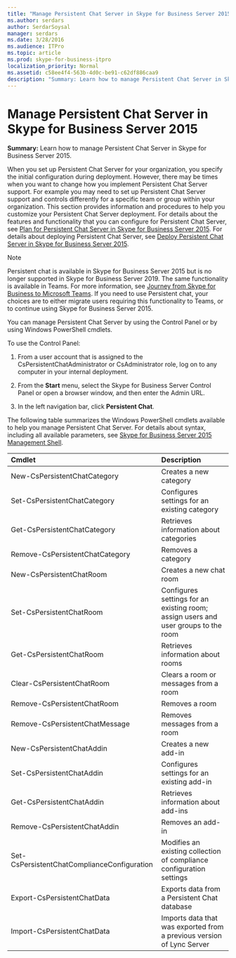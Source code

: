 ```yaml
---
title: "Manage Persistent Chat Server in Skype for Business Server 2015"
ms.author: serdars
author: SerdarSoysal
manager: serdars
ms.date: 3/28/2016
ms.audience: ITPro
ms.topic: article
ms.prod: skype-for-business-itpro
localization_priority: Normal
ms.assetid: c58ee4f4-563b-4d0c-be91-c62df886caa9
description: "Summary: Learn how to manage Persistent Chat Server in Skype for Business Server 2015."
---
```


# Manage Persistent Chat Server in Skype for Business Server 2015
 
**Summary:** Learn how to manage Persistent Chat Server in Skype for Business Server 2015.
  
When you set up Persistent Chat Server for your organization, you specify the initial configuration during deployment. However, there may be times when you want to change how you implement Persistent Chat Server support. For example you may need to set up Persistent Chat Server support and controls differently for a specific team or group within your organization. This section provides information and procedures to help you customize your Persistent Chat Server deployment. For details about the features and functionality that you can configure for Persistent Chat Server, see [Plan for Persistent Chat Server in Skype for Business Server 2015](../../plan-your-deployment/persistent-chat-server/persistent-chat-server.md). For details about deploying Persistent Chat Server, see [Deploy Persistent Chat Server in Skype for Business Server 2015](../../deploy/deploy-persistent-chat-server/deploy-persistent-chat-server.md). 

> [!NOTE]
> Persistent chat is available in Skype for Business Server 2015 but is no longer supported in Skype for Business Server 2019. The same functionality is available in Teams. For more information, see [Journey from Skype for Business to Microsoft Teams](/microsoftteams/journey-skypeforbusiness-teams). If you need to use Persistent chat, your choices are to either migrate users requiring this functionality to Teams, or to continue using Skype for Business Server 2015. 
  
You can manage Persistent Chat Server by using the Control Panel or by using Windows PowerShell cmdlets. 
  
To use the Control Panel:
  
1. From a user account that is assigned to the CsPersistentChatAdministrator or CsAdministrator role, log on to any computer in your internal deployment.
    
2. From the **Start** menu, select the Skype for Business Server Control Panel or open a browser window, and then enter the Admin URL.
    
3. In the left navigation bar, click **Persistent Chat**.
    
The following table summarizes the Windows PowerShell cmdlets available to help you manage Persistent Chat Server. For details about syntax, including all available parameters, see [Skype for Business Server 2015 Management Shell](../management-shell.md).
  

|**Cmdlet**|**Description**|
|:-----|:-----|
|New-CsPersistentChatCategory  <br/> |Creates a new category  <br/> |
|Set-CsPersistentChatCategory  <br/> |Configures settings for an existing category  <br/> |
|Get-CsPersistentChatCategory  <br/> |Retrieves information about categories  <br/> |
|Remove-CsPersistentChatCategory  <br/> |Removes a category  <br/> |
|New-CsPersistentChatRoom  <br/> |Creates a new chat room  <br/> |
|Set-CsPersistentChatRoom  <br/> |Configures settings for an existing room; assign users and user groups to the room  <br/> |
|Get-CsPersistentChatRoom  <br/> |Retrieves information about rooms  <br/> |
|Clear-CsPersistentChatRoom  <br/> |Clears a room or messages from a room  <br/> |
|Remove-CsPersistentChatRoom  <br/> |Removes a room  <br/> |
|Remove-CsPersistentChatMessage  <br/> |Removes messages from a room  <br/> |
|New-CsPersistentChatAddin  <br/> |Creates a new add-in  <br/> |
|Set-CsPersistentChatAddin  <br/> |Configures settings for an existing add-in  <br/> |
|Get-CsPersistentChatAddin  <br/> |Retrieves information about add-ins  <br/> |
|Remove-CsPersistentChatAddin  <br/> |Removes an add-in  <br/> |
|Set-CsPersistentChatComplianceConfiguration  <br/> |Modifies an existing collection of compliance configuration settings  <br/> |
|Export-CsPersistentChatData  <br/> |Exports data from a Persistent Chat database  <br/> |
|Import-CsPersistentChatData  <br/> |Imports data that was exported from a previous version of Lync Server  <br/> |
   

